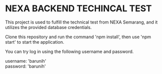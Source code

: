 
# NEXA BACKEND TECHINCAL TEST

This project is used to fulfill the technical test from NEXA Semarang, 
and it utilizes the provided database credentials. 

Clone this repository and run the command 'npm install', then use 'npm start' to start the application.

You can try log in using the following username and password.    

username: 'barunih'  
password: 'barunih'

